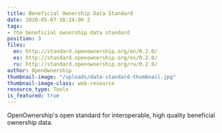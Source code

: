 ```yaml
---
title: Beneficial Ownership Data Standard
date: 2020-05-07 16:24:00 Z
tags:
- the beneficial ownership data standard
position: 3
files:
  en: http://standard.openownership.org/en/0.2.0/
  es: http://standard.openownership.org/es/0.2.0/
  ru: http://standard.openownership.org/ru/0.2.0/
author: OpenOwnership
thumbnail-image: "/uploads/data-standard-thumbnail.jpg"
thumbnail-image-class: web-resource
resource_type: Tools
is_featured: true
---
```


OpenOwnership's open standard for interoperable, high quality beneficial ownership data.
